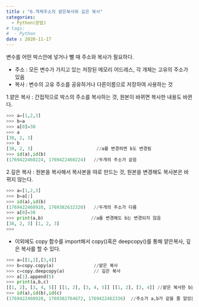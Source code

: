 ```yaml
---
title : "6.객체주소의 얕은복사와 깊은 복사"
categories:
  - Python(문법)
# tags:
#  - Python
date : 2020-11-17
---
```


변수를 어떤 박스안에 넣거나 뺄 때 주소와 복사가 필요하다. 

- 주소 : 모든 변수가 가지고 있는 저장된 메모리 어드레스, 각 개체는 고유의 주소가 있음  
- 복사 : 변수의 고유 주소를 공유하거나 다른이름으로 저장하여 사용하는 것  
  
1.얕은 복사 : 간접적으로 박스의 주소를 복사하는 것, 원본이 바뀌면 복사한 내용도 바뀐다.  

 ```python 
 >>> a=[1,2,3]
 >>> b=a
 >>> a[0]=38
 >>> a
 [38, 2, 3]
 >>> b
 [38, 2, 3]                        //a를 변경하면 b도 변경됨
 >>> id(a),id(b)
 (1769422460224, 1769422460224)   //두개의 주소가 같음
 ```
2.깊은 복사 : 원본을 복사해서 복사본을 따로 만드는 것, 원본을 변경해도 복사본은 바뀌지 않는다.  

```python 
>>> a=[1,2,3]
>>> b=a[:]
>>> id(a),id(b)
(1769422460928, 1769382632320)   //두개의 주소가 다름
>>> a[0]=38
>>> print(a,b)                  //a를 변경해도 b는 변경되지 않음
[38, 2, 3] [1, 2, 3]
>>> 
```

- 이외에도 copy 함수를 import해서 copy()혹은 deepcopy()를 통해 얕은복사, 깊은 복사를 할 수 있다.  

```python
>>> a=[[1,2],[3,4]]
>>> b=copy.copy(a)               //얕은 복사
>>> c=copy.deepcopy(a)           // 깊은 복사
>>> a[1].append(5)
>>> print(a,b,c)
[[1, 2], [3, 4, 5]] [[1, 2], [3, 4, 5]] [[1, 2], [3, 4]] //얕은 복사한 b는 같이 변경, 깊은 복사한 c는 변경되지 않음
>>> id(a),id(b),id(c)
(1769422460928, 1769382764672, 1769422462336)  //주소가 a,b가 같을 줄 알았는데..copy 함수는 새로운 주소에 할당하는듯?
```
